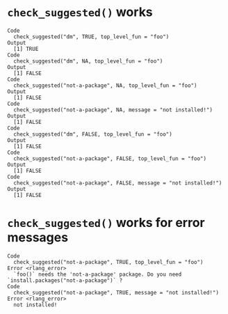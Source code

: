 # `check_suggested()` works

    Code
      check_suggested("dm", TRUE, top_level_fun = "foo")
    Output
      [1] TRUE
    Code
      check_suggested("dm", NA, top_level_fun = "foo")
    Output
      [1] FALSE
    Code
      check_suggested("not-a-package", NA, top_level_fun = "foo")
    Output
      [1] FALSE
    Code
      check_suggested("not-a-package", NA, message = "not installed!")
    Output
      [1] FALSE
    Code
      check_suggested("dm", FALSE, top_level_fun = "foo")
    Output
      [1] FALSE
    Code
      check_suggested("not-a-package", FALSE, top_level_fun = "foo")
    Output
      [1] FALSE
    Code
      check_suggested("not-a-package", FALSE, message = "not installed!")
    Output
      [1] FALSE

# `check_suggested()` works for error messages

    Code
      check_suggested("not-a-package", TRUE, top_level_fun = "foo")
    Error <rlang_error>
      `foo()` needs the 'not-a-package' package. Do you need `install.packages("not-a-package")` ?
    Code
      check_suggested("not-a-package", TRUE, message = "not installed!")
    Error <rlang_error>
      not installed!

